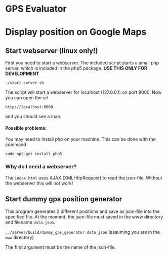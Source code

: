GPS Evaluator
=============

# Display position on Google Maps

## Start webserver (linux only!)

First you need to start a webserver. The included script starts a small php server, which is included in the php5 package. **USE THIS ONLY FOR DEVELOPMENT**

`./start_server.sh`

The script will start a webserver for localhost (127.0.0.1) on port 8000. Now you can open the url

`http://localhost:8000`

and you should see a map.

#### Possible problems:
You may need to install php on your machine. This can be done with the command

`sudo apt-get install php5`

### Why do I need a webserver?
The `index.html` uses AJAX (XMLHttpRequest) to read the json-file. Without the webserver this will not work!

## Start dummy gps position generator

This program generates 2 different positions and save as json-file into the specified file. At the moment, the json-file must saved in the www directory and filename `data.json`.

`../server/build/dummy_gps_generator data.json` (assuming you are in the `www` directory)

The first argument must be the name of the json-file.